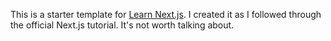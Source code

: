 This is a starter template for [Learn Next.js](https://nextjs.org/learn). I created it as I followed through the official Next.js tutorial. It's not worth talking about.